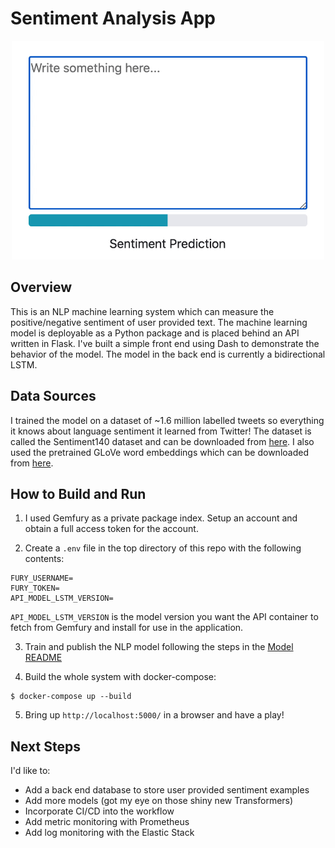 # Sentiment Analysis App

<p align="center"><img src="./resources/demo.gif" width="500"></p>

## Overview

This is an NLP machine learning system which can measure the positive/negative sentiment of user provided text. The machine learning model is deployable as a Python package and is placed behind an API written in Flask. I've built a simple front end using Dash to demonstrate the behavior of the model. The model in the back end is currently a bidirectional LSTM.

## Data Sources

I trained the model on a dataset of ~1.6 million labelled tweets so everything it knows about language sentiment it learned from Twitter! The dataset is called the Sentiment140 dataset and can be downloaded from [here](https://www.kaggle.com/kazanova/sentiment140). I also used the pretrained GLoVe word embeddings which can be downloaded from [here](https://nlp.stanford.edu/projects/glove/).

## How to Build and Run

1. I used Gemfury as a private package index. Setup an account and obtain a full access token for the account.

2. Create a `.env` file in the top directory of this repo with the following contents:
```
FURY_USERNAME=
FURY_TOKEN=
API_MODEL_LSTM_VERSION=
```
`API_MODEL_LSTM_VERSION` is the model version you want the API container to fetch from Gemfury and install for use in the application.

3. Train and publish the NLP model following the steps in the [Model README](./model_lstm/README.md)

4. Build the whole system with docker-compose:
```
$ docker-compose up --build
```
5. Bring up `http://localhost:5000/` in a browser and have a play!

## Next Steps
I'd like to:
- Add a back end database to store user provided sentiment examples
- Add more models (got my eye on those shiny new Transformers)
- Incorporate CI/CD into the workflow
- Add metric monitoring with Prometheus
- Add log monitoring with the Elastic Stack